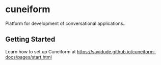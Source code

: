 # cuneiform
Platform for development of conversational applications..

## Getting Started
Learn how to set up Cuneiform at https://savidude.github.io/cuneiform-docs/pages/start.html
